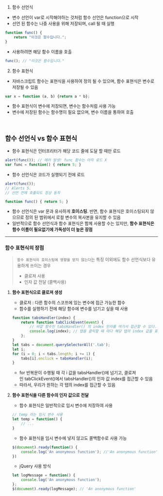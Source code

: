 
1. 함수 선언식

- 변수 선언이 var로 시작해야하는 것처럼 함수 선언은 function으로 시작
- 선언 된 함수는 나중 사용을 위해 저장되며, call 될 때 실행

```jsx
function func() {
	return "이것은 함수입니다.";
}
```
- 사용하려면 해당 함수 이름을 호출
```jsx
func();	// "이것은 함수입니다."
```

2. 함수 표현식

- 자바스크립트 함수는 표현식을 사용하여 정의 될 수 있으며, 함수 표현식은 변수로 저장될 수 있음

```jsx
var x = function (a, b) {return a * b};
```

- 함수 표현식이 변수에 저장되면, 변수는 함수처럼 사용 가능
- 변수에 저장된 함수는 함수명이 필요 없으며, 변수 이름을 통하여 호출

<br/>

## 함수 선언식 vs 함수 표현식

- 함수 표현식은 인터프리터가 해당 코드 줄에 도달 할 때만 로드

```jsx
alert(func()); // 에러 발생! func 함수는 아직 로드 X
var func = function() { return 5; }
```
- 함수 선언식은 코드가 실행되기 전에 로드

```jsx
alert(func()); 
// Alerts 5. 
// 선언 전에 호출되도 정상 동작

function func() { return 5; }
```

- 함수 선언식은 var 문과 유사하게 **호이스팅**. 반면, 함수 표현식은 호이스팅되지 않으므로 정의 된 범위에서 로컬 변수의 복사본을 유지할 수 있음
- 일반적으로 함수 선언식과 함수 표현식은 함께 사용할 수는 있지만, **함수 표현식은 함수 이름이 필요없기에 가독성이 더 높은 장점**

---

### 함수 표현식의 장점

> `함수 표현식이 호이스팅에 영향을 받지 않는다`는 특징 이외에도 함수 선언식보다 유용하게 쓰이는 경우
> - 클로져 사용
> - 인자 값 전달 (콜백사용)

1. **함수 표현식으로 클로져 생성**

    - 클로저 : 다른 함수의 스코프에 있는 변수에 접근 가능한 함수
    - 함수를 실행하기 전에 해당 함수에 변수를 넘기고 싶을 때 사용

    ```jsx
    function tabsHandler(index) {    
        return function tabClickEvent(event) {        
            // 바깥 함수인 tabsHandler() 의 index 인자를 여기서 접근할 수 있다.        
            console.log(index); // 탭을 클릭할 때 마다 해당 탭의 index 값을 표시    
        };
    } 
    let tabs = document.querySelectorAll('.tab');
    let i; 
    for (i = 0; i < tabs.length; i += 1) {    
        tabs[i].onclick = tabsHandler(i);
    }
    ```

    - for 반복문이 수행될 때 각 i 값을 tabsHandler()에 넘기고, 클로져인 tabClickEvent()에서 tabsHandler()의 인자 값 index를 접근할 수 있음
    - 따라서, 우리가 원하는 각 탭의 index를 접근할 수 있음

2. **함수 표현식을 다른 함수의 인자 값으로 전달**

    - 함수 표현식은 일반적으로 임시 변수에 저장하여 사용
    
    ```jsx
    // temp 라는 임시 변수 사용
    let temp = function() {
        // ...
    }
    ```

    - 함수 표현식을 임시 변수에 넣지 않고도 콜백함수로 사용 가능

    ```jsx
    $(document).ready(function() {
        console.log('An anonymous function'); //'An anonymous function'
    })
    ```

    - jQuery 사용 방식

    ```jsx
    let logMessage = function() {
        console.log('An anonymous function');
    };
    $(document).ready(logMessage); // 'An anonymous function'
    ```